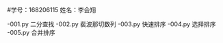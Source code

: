 #学号：168206115  姓名：李会翔

-001.py   二分查找
-002.py   裴波那切数列
-003.py   快速排序
-004.py   选择排序
-005.py   合并排序
